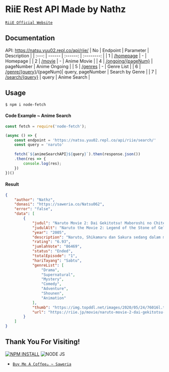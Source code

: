 # RiiE Rest API Made by Nathz
[`RiiE Official Website`](https://riie.jp)
## **Documentation**
API: https://natsu.yuu02.repl.co/api/riie/
| No | Endpoint | Parameter | Description |
| :---: | ------ | :------: | :--------: |
| 1 | [/homepage](https://natsu.yuu02.repl.co/api/riie/homepage) | - | Homepage |
| 2 | [/movie](https://natsu.yuu02.repl.co/api/riie/movie) | - | Anime Movie | 
| 4 | [/ongoing/{pageNum}](https://natsu.yuu02.repl.co/api/riie/ongoing) | pageNumber | Anime Ongoing |
| 5 | [/genres](https://natsu.yuu02.repl.co/api/riie/genres) | - | Genre List |
| 6 | [/genre/{query}](https://natsu.yuu02.repl.co/api/riie/genre/action/1)/{pageNum}| query, pageNumber | Search by Genre |
| 7 | [/search/{query}](https://natsu.yuu02.repl.co/api/riie/search) | query | Anime Search |

## **Usage**
```
$ npm i node-fetch
```
#### **Code Example ~ Anime Search**
```js
const fetch = require('node-fetch');

(async () => {
    const endpoint = 'https://natsu.yuu02.repl.co/api/riie/search/'
    const query = 'naruto'
    
    fetch(`${animeSearchAPI}${query}`).then(response.json())
    .then(res => {
        console.log(res);
    })
})()
```
#### **Result**
```json
{
    "author": "Nathz",
    "donasi": "https://saweria.co/Natsu062",
    "error": "false",
    "data": [
        {
            "judul": "Naruto Movie 2: Dai Gekitotsu! Maboroshi no Chiteiiseki Dattebayo!",
            "judulAlt": "Naruto the Movie 2: Legend of the Stone of Gelel",
            "year": "2005",
            "description": "Naruto, Shikamaru dan Sakura sedang dalam misi untuk mengantarkan hewan kesayangan ke sebuah desa saat seorang ksatria misterius muncul untuk menghadapi mereka.",
            "rating": "6.93",
            "jumlahVote": "86469",
            "status": "Ended",
            "totalEpisode": "1",
            "hariTayang": "Sabtu",
            "genreList": [
                "Drama",
                "Supernatural",
                "Mystery",
                "Comedy",
                "Adventure",
                "Shounen",
                "Animation"
            ],
            "thumb": "https://img.topddl.net/images/2020/05/24/76016l.th.jpg",
            "url": "https://riie.jp/movie/naruto-movie-2-dai-gekitotsu-maboroshi-no-chiteiiseki-dattebayo"
        }
    ]
}
```
## **Thank You For Visiting!**
[![NPM INSTALL](http://img.shields.io/badge/npm-install-blue.svg?style=flat&logo=npm)](https://docs.npmjs.com/getting-started/installing-npm-packages-locally) ![NODE JS](http://img.shields.io/badge/Node-JS-teal.svg?style=flat&logo=node.js)

* [`Buy Me A Coffee☕ ~ Saweria`](https://saweria.co/Natsu062)
